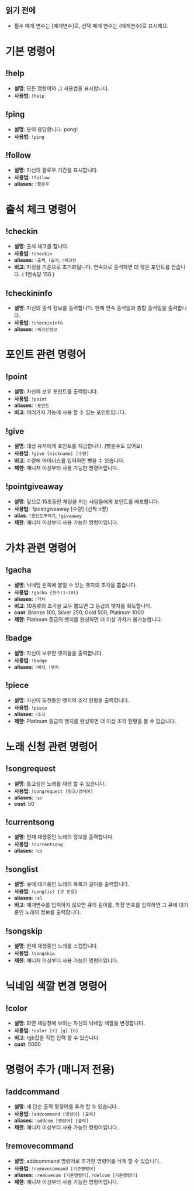 ## 읽기 전에
- 필수 매개 변수는 [매개변수]로, 선택 매개 변수는 {매개변수}로 표시해요.

# 기본 명령어

## !help
- **설명**: 모든 명령어와 그 사용법을 표시합니다.
- **사용법**: `!help`

## !ping
- **설명**: 봇이 응답합니다. pong!
- **사용법**: `!ping`

## !follow
- **설명**: 자신의 팔로우 기간을 표시합니다.
- **사용법**: `!follow`
- **aliases**: `!팔로우`

# 출석 체크 명령어

## !checkin
- **설명**: 출석 체크를 합니다.
- **사용법**: `!checkin`
- **aliases**: `!출첵`, `!출석`, `!체크인`
- **비고**: 자정을 기준으로 초기화됩니다. 연속으로 출석하면 더 많은 포인트를 얻습니다. ( 1연속당 150 )

## !checkininfo
- **설명**: 자신의 출석 정보를 출력합니다. 현재 연속 출석일과 총합 출석일을 출력합니다.
- **사용법**: `!checkininfo`
- **aliases**: `!체크인정보`

# 포인트 관련 명령어

## !point
- **설명**: 자신의 보유 포인트를 출력합니다.
- **사용법**: `!point`
- **aliases**: `!포인트`
- **비고**: 여러가지 기능에 사용 할 수 있는 포인트입니다.

## !give
- **설명**: 대상 유저에게 포인트를 지급합니다. (뺏을수도 있어요)
- **사용법**: `!give [nickname] [수량]`
- **비고**: 수량에 마이너스를 입력하면 뺏을 수 있습니다.
- **제한**: 매니저 이상부터 사용 가능한 명령어입니다.

## !pointgiveaway
- **설명**: 앞으로 15초동안 채팅을 치는 사람들에게 포인트를 배포합니다.
- **사용법**: `!pointgiveaway [수량] {선착 n명}
- **alias**: `!포인트뿌리기`, `!giveaway`
- **제한**: 매니저 이상부터 사용 가능한 명령어입니다.

# 가챠 관련 명령어

## !gacha
- **설명**: 닉네임 왼쪽에 붙일 수 있는 뱃지의 조각을 뽑습니다.
- **사용법**: `!gacha {횟수(1~10)}`
- **aliases**: `!가챠`
- **비고**: 10종류의 조각을 모두 뽑으면 그 등급의 뱃지를 획득합니다.
- **cost**: Bronze 100, Silver 250, Gold 500, Platinum 1000
- **제한**: Platinum 등급의 뱃지를 완성하면 더 이상 가챠가 불가능합니다.

## !badge
- **설명**: 자신이 보유한 뱃지들을 출력합니다.
- **사용법**: `!badge`
- **aliases**: `!배지`, `!뱃지`

## !piece
- **설명**: 자신이 도전중인 뱃지의 조각 현황을 출력합니다.
- **사용법**: `!piece`
- **aliases**: `!조각`
- **제한**: Platinum 등급의 뱃지를 완성하면 더 이상 조각 현황을 볼 수 없습니다.

# 노래 신청 관련 명령어

## !songrequest
- **설명**: 틀고싶은 노래를 재생 할 수 있습니다.
- **사용법**: `!songrequest [링크/검색어]`
- **aliases**: `!sr`
- **cost**: 50

## !currentsong
- **설명**: 현재 재생중인 노래의 정보를 출력합니다.
- **사용법**: `!currentsong`
- **aliases**: `!cs`

## !songlist
- **설명**: 큐에 대기중인 노래의 목록과 길이를 출력합니다.
- **사용법**: `!songlist {큐 번호}`
- **aliases**: `!sl`
- **비고**: 매개변수를 입력하지 않으면 큐의 길이를, 특정 번호를 입력하면 그 큐에 대기중인 노래의 정보를 출력합니다.

## !songskip
- **설명**: 현재 재생중인 노래를 스킵합니다.
- **사용법**: `!songskip`
- **제한**: 매니저 이상부터 사용 가능한 명령어입니다.

# 닉네임 색깔 변경 명령어

## !color
- **설명**: 화면 채팅창에 보이는 자신의 닉네임 색깔을 변경합니다.
- **사용법**: `!color [r] [g] [b]`
- **비고**: rgb값을 직접 입력 할 수 있습니다.
- **cost**: 5000

# 명령어 추가 (매니저 전용)

## !addcommand
- **설명**: 새 단순 출력 명령어를 추가 할 수 있습니다.
- **사용법**: `!addcommand [명령어] [출력]`
- **aliases**: `!addcom [명령어] [출력]`
- **제한**: 매니저 이상부터 사용 가능한 명령어입니다.

## !removecommand
- **설명**: addcommand 명령어로 추가한 명령어를 삭제 할 수 있습니다.
- **사용법**: `!removecommand [기존명령어]`
- **aliases**: `!removecom [기존명령어]`, `!delcom [기존명령어]`
- **제한**: 매니저 이상부터 사용 가능한 명령어입니다.
